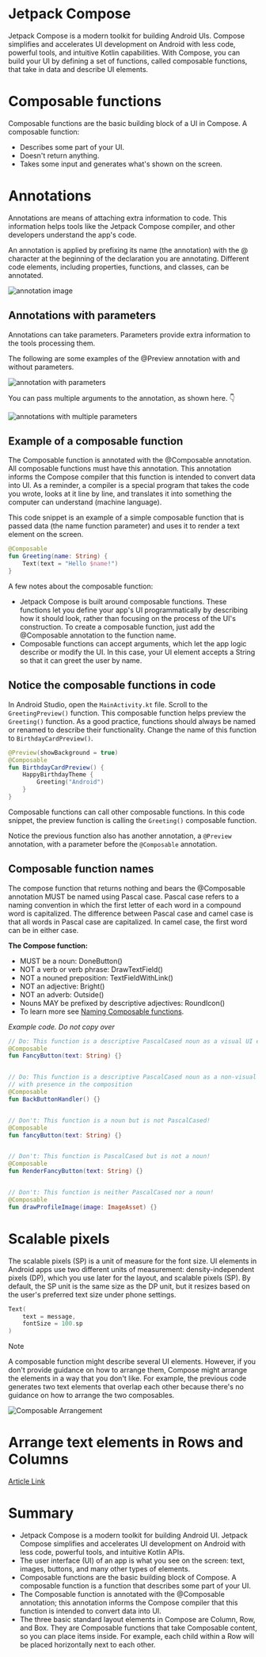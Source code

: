 # Jetpack Compose
Jetpack Compose is a modern toolkit for building Android UIs. Compose simplifies and accelerates UI development on Android with less code, powerful tools, and intuitive Kotlin capabilities. With Compose, you can build your UI by defining a set of functions, called composable functions, that take in data and describe UI elements.

# Composable functions
Composable functions are the basic building block of a UI in Compose. A composable function:
- Describes some part of your UI.
- Doesn't return anything.
- Takes some input and generates what's shown on the screen.

# Annotations
Annotations are means of attaching extra information to code. This information helps tools like the Jetpack Compose compiler, and other developers understand the app's code.

An annotation is applied by prefixing its name (the annotation) with the @ character at the beginning of the declaration you are annotating. Different code elements, including properties, functions, and classes, can be annotated.

![annotation image](./images/image.png)

## Annotations with parameters
Annotations can take parameters. Parameters provide extra information to the tools processing them. 

The following are some examples of the @Preview annotation with and without parameters.

![annotation with parameters](./images/annotation_with_params.png)

You can pass multiple arguments to the annotation, as shown here. 👇

![annotations with multiple parameters](./images/annotation_with_multiple-params.png)

## Example of a composable function
The Composable function is annotated with the @Composable annotation. All composable functions must have this annotation. This annotation informs the Compose compiler that this function is intended to convert data into UI. As a reminder, a compiler is a special program that takes the code you wrote, looks at it line by line, and translates it into something the computer can understand (machine language).

This code snippet is an example of a simple composable function that is passed data (the name function parameter) and uses it to render a text element on the screen.

```kotlin
@Composable
fun Greeting(name: String) {
    Text(text = "Hello $name!")
}
```

A few notes about the composable function:

- Jetpack Compose is built around composable functions. These functions let you define your app's UI programmatically by describing how it should look, rather than focusing on the process of the UI's construction. To create a composable function, just add the @Composable annotation to the function name.
- Composable functions can accept arguments, which let the app logic describe or modify the UI. In this case, your UI element accepts a String so that it can greet the user by name.

## Notice the composable functions in code
In Android Studio, open the `MainActivity.kt` file.
Scroll to the `GreetingPreview()` function. This composable function helps preview the `Greeting()` function. As a good practice, functions should always be named or renamed to describe their functionality. Change the name of this function to `BirthdayCardPreview()`.

```kotlin
@Preview(showBackground = true)
@Composable
fun BirthdayCardPreview() {
    HappyBirthdayTheme {
        Greeting("Android")
    }
}
```

Composable functions can call other composable functions. In this code snippet, the preview function is calling the `Greeting()` composable function.

Notice the previous function also has another annotation, a `@Preview` annotation, with a parameter before the `@Composable` annotation.

## Composable function names
The compose function that returns nothing and bears the @Composable annotation MUST be named using Pascal case. Pascal case refers to a naming convention in which the first letter of each word in a compound word is capitalized. The difference between Pascal case and camel case is that all words in Pascal case are capitalized. In camel case, the first word can be in either case.

**The Compose function:**

- MUST be a noun: DoneButton()
- NOT a verb or verb phrase: DrawTextField()
- NOT a nouned preposition: TextFieldWithLink()
- NOT an adjective: Bright()
- NOT an adverb: Outside()
- Nouns MAY be prefixed by descriptive adjectives: RoundIcon()
- To learn more see [Naming Composable functions](https://github.com/androidx/androidx/blob/androidx-main/compose/docs/compose-api-guidelines.md#naming-unit-composable-functions-as-entities).

_Example code. Do not copy over_

```kotlin
// Do: This function is a descriptive PascalCased noun as a visual UI element
@Composable
fun FancyButton(text: String) {}


// Do: This function is a descriptive PascalCased noun as a non-visual element
// with presence in the composition
@Composable
fun BackButtonHandler() {}


// Don't: This function is a noun but is not PascalCased!
@Composable
fun fancyButton(text: String) {}


// Don't: This function is PascalCased but is not a noun!
@Composable
fun RenderFancyButton(text: String) {}


// Don't: This function is neither PascalCased nor a noun!
@Composable
fun drawProfileImage(image: ImageAsset) {}
```

# Scalable pixels
The scalable pixels (SP) is a unit of measure for the font size. UI elements in Android apps use two different units of measurement: density-independent pixels (DP), which you use later for the layout, and scalable pixels (SP). By default, the SP unit is the same size as the DP unit, but it resizes based on the user's preferred text size under phone settings.

```kotlin
Text(
    text = message,
    fontSize = 100.sp
)
```

>[!Note]
>A composable function might describe several UI elements. However, if you don't provide guidance on how to arrange them, Compose might arrange the elements in a way that you don't like. For example, the previous code generates two text elements that overlap each other because there's no guidance on how to arrange the two composables.

![Composable Arrangement](./images/composable_arrangement.png)

# Arrange text elements in Rows and Columns
[Article Link](https://developer.android.com/codelabs/basic-android-kotlin-compose-text-composables?continue=https%3A%2F%2Fdeveloper.android.com%2Fcourses%2Fpathways%2Fandroid-basics-compose-unit-1-pathway-3%23codelab-https%3A%2F%2Fdeveloper.android.com%2Fcodelabs%2Fbasic-android-kotlin-compose-text-composables#7)

# Summary
- Jetpack Compose is a modern toolkit for building Android UI. Jetpack Compose simplifies and accelerates UI development on Android with less code, powerful tools, and intuitive Kotlin APIs.
- The user interface (UI) of an app is what you see on the screen: text, images, buttons, and many other types of elements.
- Composable functions are the basic building block of Compose. A composable function is a function that describes some part of your UI.
- The Composable function is annotated with the @Composable annotation; this annotation informs the Compose compiler that this function is intended to convert data into UI.
- The three basic standard layout elements in Compose are Column, Row, and Box. They are Composable functions that take Composable content, so you can place items inside. For example, each child within a Row will be placed horizontally next to each other.